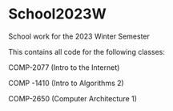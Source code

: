 # School2023W
School work for the 2023 Winter Semester

This contains all code for the following classes:

COMP-2077 (Intro to the Internet)

COMP -1410 (Intro to Algorithms 2)

COMP-2650 (Computer Architecture 1)
